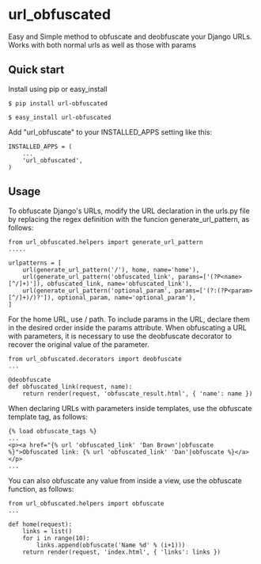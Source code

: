 # url_obfuscated
Easy and Simple method to obfuscate and deobfuscate your Django URLs.
Works with both normal urls as well as those with params

## Quick start
Install using pip or easy_install

    $ pip install url-obfuscated

    $ easy_install url-obfuscated

Add "url_obfuscate" to your INSTALLED_APPS setting like this:

    INSTALLED_APPS = (
        ...
        'url_obfuscated',
    )

## Usage
To obfuscate Django's URLs, modify the URL declaration in the urls.py file by replacing the regex definition with the funcion generate_url_pattern, as follows:

    from url_obfuscated.helpers import generate_url_pattern
    .....

    urlpatterns = [
        url(generate_url_pattern('/'), home, name='home'),
        url(generate_url_pattern('obfuscated_link', params=['(?P<name>[^/]+)']), obfuscated_link, name='obfuscated_link'),
        url(generate_url_pattern('optional_param', params=['(?:(?P<param>[^/]+)/)?']), optional_param, name='optional_param'),
    ]

For the home URL, use / path. To include params in the URL, declare them in the desired order inside the params attribute. When obfuscating a URL with parameters, it is necessary to use the deobfuscate decorator to recover the original value of the parameter.

    from url_obfuscated.decorators import deobfuscate
    ...

    @deobfuscate
    def obfuscated_link(request, name):
        return render(request, 'obfuscate_result.html', { 'name': name })

When declaring URLs with parameters inside templates, use the obfuscate template tag, as follows:

    {% load obfuscate_tags %}
    ...
    <p><a href="{% url 'obfuscated_link' 'Dan Brown'|obfuscate %}">Obfuscated link: {% url 'obfuscated_link' 'Dan'|obfuscate %}</a></p>
    ...

You can also obfuscate any value from inside a view, use the obfuscate function, as follows:

    from url_obfuscated.helpers import obfuscate
    ...

    def home(request):
        links = list()
        for i in range(10):
            links.append(obfuscate('Name %d' % (i+1)))
        return render(request, 'index.html', { 'links': links })
